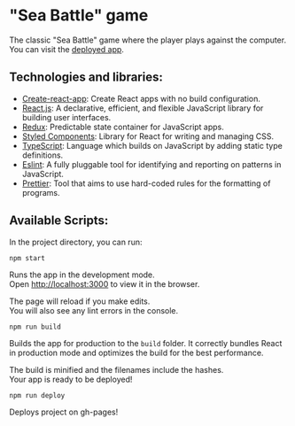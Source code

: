 # "Sea Battle" game

The classic "Sea Battle" game where the player plays against the computer.<br/>
You can visit the [deployed app](http://ssda-developer.github.io/sea-battle).

## Technologies and libraries:
- [Create-react-app](https://github.com/facebook/create-react-app): Create React apps with no build configuration.
- [React.js](https://reactjs.org/): A declarative, efficient, and flexible JavaScript library for building user interfaces.
- [Redux](https://redux.js.org/): Predictable state container for JavaScript apps.
- [Styled Components](https://styled-components.com/): Library for React for writing and managing CSS.
- [TypeScript](https://www.typescriptlang.org/): Language which builds on JavaScript by adding static type definitions.
- [Eslint](https://eslint.org/): A fully pluggable tool for identifying and reporting on patterns in JavaScript.
- [Prettier](https://prettier.io/): Tool that aims to use hard-coded rules for the formatting of programs.

## Available Scripts:
In the project directory, you can run:

`npm start`

Runs the app in the development mode.<br>
Open [http://localhost:3000](http://localhost:3000) to view it in the browser.

The page will reload if you make edits.<br>
You will also see any lint errors in the console.

`npm run build`

Builds the app for production to the `build` folder.
It correctly bundles React in production mode and optimizes the build for the best performance.

The build is minified and the filenames include the hashes.<br>
Your app is ready to be deployed!

`npm run deploy`

Deploys project on gh-pages!
